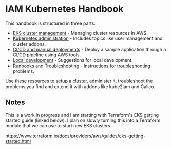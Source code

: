 # IAM Kubernetes Handbook

This handbook is structured in three parts:

* [EKS cluster management](/docs/eks-cluster-management.md) - Managing cluster resources in AWS.
* [Kubernetes administration](/docs/kubernetes-administration.md) - Includes topics like user management and cluster addons.
* [CI/CD and manual deployments](/docs/cluster-ci.md) - Deploy a sample application through a CI/CD pipeline using AWS tools.
* [Local development](/docs/local-dev.md) - Suggestions for local development.
* [Runbooks and Troubleshooting](/docs/runbooks.md) - Instructions for troubleshooting problems.

Use these resources to setup a cluster, administer it, troubleshoot the problems you find and extend it with addons like kube2iam and Calico.

## Notes

This is a work in progress and I am starting with Terraform's EKS getting started guide (linked below). I plan on slowly turning this into a Terraform module that we can use to start new EKS clusters.

https://www.terraform.io/docs/providers/aws/guides/eks-getting-started.html
